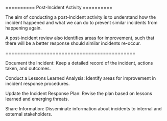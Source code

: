 ========== Post-Incident Activity ==========

The aim of conducting a post-incident activity is to understand how the incident
happened and what we can do to prevent similar incidents from happening again.

A post-incident review also identifies areas for improvement, such that there will be
a better response should similar incidents re-occur.

============================================

Document the Incident:
Keep a detailed record of the incident, actions taken, and outcomes.

Conduct a Lessons Learned Analysis:
Identify areas for improvement in incident response procedures.

Update the Incident Response Plan:
Revise the plan based on lessons learned and emerging threats.

Share Information:
Disseminate information about incidents to internal and external stakeholders.
